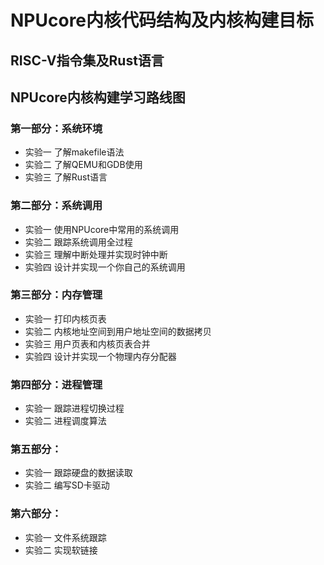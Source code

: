 # NPUcore内核代码结构及内核构建目标

## RISC-V指令集及Rust语言


## NPUcore内核构建学习路线图
### 第一部分：系统环境
+ 实验一 了解makefile语法
+ 实验二 了解QEMU和GDB使用
+ 实验三 了解Rust语言

### 第二部分：系统调用
+ 实验一 使用NPUcore中常用的系统调用
+ 实验二 跟踪系统调用全过程
+ 实验三 理解中断处理并实现时钟中断
+ 实验四 设计并实现一个你自己的系统调用

### 第三部分：内存管理
+ 实验一 打印内核页表
+ 实验二 内核地址空间到用户地址空间的数据拷贝
+ 实验三 用户页表和内核页表合并
+ 实验四 设计并实现一个物理内存分配器

### 第四部分：进程管理
+ 实验一 跟踪进程切换过程
+ 实验二 进程调度算法

### 第五部分：
+ 实验一 跟踪硬盘的数据读取
+ 实验二 编写SD卡驱动

### 第六部分：
+ 实验一 文件系统跟踪
+ 实验二 实现软链接

